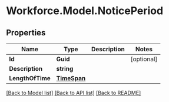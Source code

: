 # Workforce.Model.NoticePeriod
## Properties

Name | Type | Description | Notes
------------ | ------------- | ------------- | -------------
**Id** | **Guid** |  | [optional] 
**Description** | **string** |  | 
**LengthOfTime** | [**TimeSpan**](TimeSpan.md) |  | 

[[Back to Model list]](../README.md#documentation-for-models) [[Back to API list]](../README.md#documentation-for-api-endpoints) [[Back to README]](../README.md)

